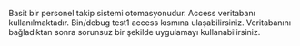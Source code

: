 Basit bir personel takip sistemi otomasyonudur. 
Access veritabanı kullanılmaktadır.
Bin/debug test1 access kısmına ulaşabilirsiniz.
Veritabanını bağladıktan sonra sorunsuz bir şekilde uygulamayı kullanabilirsiniz.
